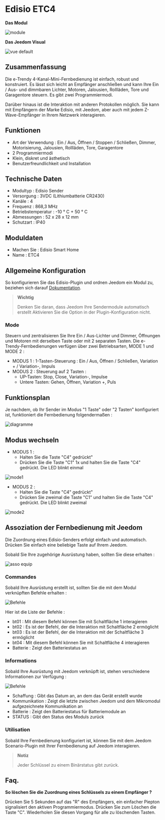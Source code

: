 # Edisio ETC4

**Das Modul**

![module](images/etc4/module.jpg)

**Das Jeedom Visual**

![vue default](images/etc4/vue_default.jpg)

## Zusammenfassung

Die e-Trendy 4-Kanal-Mini-Fernbedienung ist einfach, robust und konstruiert. Es lässt sich leicht an Empfänger anschließen und kann Ihre Ein / Aus- und dimmbaren Lichter, Motoren, Jalousien, Rollläden, Tore und Garagentore steuern. Es gibt zwei Programmiermodi.

Darüber hinaus ist die Interaktion mit anderen Protokollen möglich. Sie kann mit Empfängern der Marke Edisio, mit Jeedom, aber auch mit jedem Z-Wave-Empfänger in Ihrem Netzwerk interagieren.

## Funktionen 

-   Art der Verwendung : Ein / Aus, Öffnen / Stoppen / Schließen, Dimmer, Motorisierung, Jalousien, Rollläden, Tore, Garagentore
-   2 Programmiermodi
-   Klein, diskret und ästhetisch
-   Benutzerfreundlichkeit und Installation

## Technische Daten

-   Modultyp : Edisio Sender
-   Versorgung : 3VDC (Lithiumbatterie CR2430)
-   Kanäle : 4
-   Frequenz : 868,3 MHz
-   Betriebstemperatur : -10 ° C + 50 ° C
-   Abmessungen : 52 x 28 x 12 mm
-   Schutzart : IP40

## Moduldaten

-   Machen Sie : Edisio Smart Home
-   Name : ETC4

## Allgemeine Konfiguration

So konfigurieren Sie das Edisio-Plugin und ordnen Jeedom ein Modul zu,
beziehen sich darauf
[Dokumentation](https://doc.jeedom.com/de_DE/plugins/automation%20protocol/edisio/).

> **Wichtig**
>
> Denken Sie daran, dass Jeedom Ihre Sendermodule automatisch erstellt
> Aktivieren Sie die Option in der Plugin-Konfiguration nicht.

### Mode

Steuern und zentralisieren Sie Ihre Ein / Aus-Lichter und Dimmer, Öffnungen und Motoren mit derselben Taste oder mit 2 separaten Tasten. Die e-Trendy-Fernbedienungen verfügen über zwei Betriebsarten, MODE 1 und MODE 2 :

-   MODUS 1 : 1-Tasten-Steuerung : Ein / Aus, Öffnen / Schließen, Variation + / Variation-, Impuls
-   MODUS 2 : Steuerung auf 2 Tasten :
    -   UP-Tasten: Stop, Close, Variation-, Impulse
    -   Untere Tasten: Gehen, Öffnen, Variation +, Puls

## Funktionsplan

Je nachdem, ob Ihr Sender im Modus "1 Taste" oder "2 Tasten" konfiguriert ist, funktioniert die Fernbedienung folgendermaßen :

![diagramme](images/etc4/diagramme.jpg)

## Modus wechseln

-   MODUS 1 :
    -   Halten Sie die Taste "C4" gedrückt"
    -   Drücken Sie die Taste "C1" 1x und halten Sie die Taste "C4" gedrückt. Die LED blinkt einmal

![mode1](images/etc4/mode1.jpg)

-   MODUS 2 :
    -   Halten Sie die Taste "C4" gedrückt"
    -   Drücken Sie zweimal die Taste "C1" und halten Sie die Taste "C4" gedrückt. Die LED blinkt zweimal

![mode2](images/etc4/mode2.jpg)

## Assoziation der Fernbedienung mit Jeedom

Die Zuordnung eines Edisio-Senders erfolgt einfach und automatisch. Drücken Sie einfach eine beliebige Taste auf Ihrem Jeedom.

Sobald Sie Ihre zugehörige Ausrüstung haben, sollten Sie diese erhalten :

![asso equip](images/etc4/asso_equip.jpg)

### Commandes

Sobald Ihre Ausrüstung erstellt ist, sollten Sie die mit dem Modul verknüpften Befehle erhalten :

![Befehle](images/etc4/commandes.jpg)

Hier ist die Liste der Befehle :

-   bt01 : Mit diesem Befehl können Sie mit Schaltfläche 1 interagieren
-   bt02 : Es ist der Befehl, der die Interaktion mit Schaltfläche 2 ermöglicht
-   bt03 : Es ist der Befehl, der die Interaktion mit der Schaltfläche 3 ermöglicht
-   bt04 : Mit diesem Befehl können Sie mit Schaltfläche 4 interagieren
-   Batterie : Zeigt den Batteriestatus an

### Informations

Sobald Ihre Ausrüstung mit Jeedom verknüpft ist, stehen verschiedene Informationen zur Verfügung :

![Befehle](images/etc4/infos.jpg)

-   Schaffung : Gibt das Datum an, an dem das Gerät erstellt wurde
-   Kommunikation : Zeigt die letzte zwischen Jeedom und dem Mikromodul aufgezeichnete Kommunikation an
-   Batterie : Zeigt den Batteriestatus für Batteriemodule an
-   STATUS : Gibt den Status des Moduls zurück

### Utilisation

Sobald Ihre Fernbedienung konfiguriert ist, können Sie mit dem Jeedom Scenario-Plugin mit Ihrer Fernbedienung auf Jeedom interagieren.

> **Notiz**
>
> Jeder Schlüssel zu einem Binärstatus gibt zurück.

## Faq.

**So löschen Sie die Zuordnung eines Schlüssels zu einem Empfänger ?**

Drücken Sie 5 Sekunden auf das "R" des Empfängers, ein einfacher Piepton signalisiert den aktiven Programmiermodus. Drücken Sie zum Löschen die Taste "C". Wiederholen Sie diesen Vorgang für alle zu löschenden Tasten.
